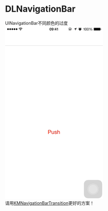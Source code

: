 # DLNavigationBar
UINavigationBar不同颜色的过度<br>
![](https://github.com/Liqiankun/DLNavigationBar/raw/master/DLNavigationBar.gif)<br>
请用[KMNavigationBarTransition](https://github.com/MoZhouqi/KMNavigationBarTransition)更好的方案！

